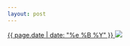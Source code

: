 ```yaml
---
layout: post
---
```


<p>
  <a href="/86">
    <time>{{ page.date | date: "%e %B %Y" }}</time>
    <img src="https://s3.amazonaws.com/life.aaronjgreenberg.com/86.jpg">
  </a>
  
</p>
